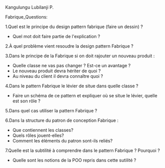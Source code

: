 Kangulungu Lubilanji P.

Fabrique_Questions:

1.Quel est le principe du design pattern fabrique (faire un dessin) ?
- Quel mot doit faire partie de l'explication ?

2.À quel problème vient resoudre la design pattern Fabrique ?
 
3.Dans le principe de la Fabrique si on doit rajouter un nouveau produit :
- Quelle classe ne vas pas changer ? Est-ce un avantage ?
- Le nouveau produit devra hériter de quoi ?
- Au niveau du client il devra connaître quoi ?

4.Dans le pattern Fabrique le lévier de situe dans quelle classe ?
- Faire un schéma de ce pattern et expliquer où se situe le lévier, quelle est son rôle ?

5.Dans quel cas utiliser la pattern Fabrique ?

6.Dans  la structure du patron de conception Fabrique :
- Que contiennent les classes?
- Quels rôles jouent-elles?
- Comment les éléments du patron sont-ils reliés?

7.Quelle est la subtilité à comprendre dans le pattern Fabrique ? Pourquoi ? 
- Quelle sont les notions de la POO repris dans cette sutilité ? 
